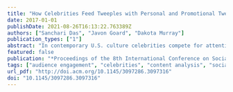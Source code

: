 ```yaml
---
title: "How Celebrities Feed Tweeples with Personal and Promotional Tweets: Celebrity Twitter Use and Audience Engagement"
date: 2017-01-01
publishDate: 2021-08-26T16:13:22.763389Z
authors: ["Sanchari Das", "Javon Goard", "Dakota Murray"]
publication_types: ["1"]
abstract: "In contemporary U.S. culture celebrities compete for attention and publicize their work using social media tools. Twitter is a popular platform that celebrities use to post a variety of content, however little is known about the potency of these different types of content to draw audience attention and participation. In this paper, we outline a scheme for classifying content created by celebrity users on Twitter and analyze the audience engagement to these diverse types of tweets. We find that different types of content produce different levels of audience engagement and that a celebrity's everyday usage of Twitter (selfies, photos of travels, humour, etc.) produces the most engagement, followed by self-endorsement and commentary about society. But we also find that these patterns vary between celebrities, and audiences are not identical in their response to the content. We likewise determine that there is some other source of unexplained variation, likely resulting from Twitter's recommendation algorithms or external media coverage. As part of our study, we propose a unique coding scheme which enhances the effectiveness of inter-coder reliability, reducing the time to code."
featured: false
publication: "*Proceedings of the 8th International Conference on Social Media & Society*"
tags: ["audience engagement", "celebrities", "content analysis", "social media", "Twitter"]
url_pdf: "http://doi.acm.org/10.1145/3097286.3097316"
doi: "10.1145/3097286.3097316"
---
```

